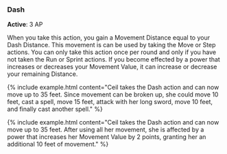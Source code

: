 ### Dash
**Active**: 3 AP

When you take this action, you gain a Movement Distance equal to your Dash Distance. This movement is can be used by taking the Move or Step actions. You can only take this action once per round and only if you have not taken the Run or Sprint actions. If you become effected by a power that increases or decreases your Movement Value, it can increase or decrease your remaining Distance.

{% include example.html content="Ceil takes the Dash action and can now move up to 35 feet. Since movement can be broken up, she could move 10 feet, cast a spell, move 15 feet, attack with her long sword, move 10 feet, and finally cast another spell." %}

{% include example.html content="Ceil takes the Dash action and can now move up to 35 feet. After using all her movement, she is affected by a power that increases her Movement Value by 2 points, granting her an additional 10 feet of movement." %}